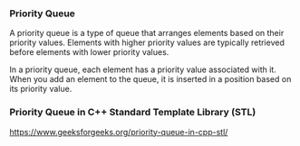 ### Priority Queue
A priority queue is a type of queue that arranges elements based on their priority values. Elements with higher priority values are typically retrieved before elements with lower priority values.

In a priority queue, each element has a priority value associated with it. When you add an element to the queue, it is inserted in a position based on its priority value.


### Priority Queue in C++ Standard Template Library (STL)

https://www.geeksforgeeks.org/priority-queue-in-cpp-stl/
